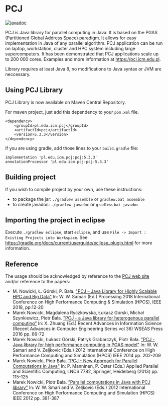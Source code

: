 # PCJ
[![javadoc](https://javadoc.io/badge2/pl.edu.icm.pcj/pcj/javadoc.svg)](https://javadoc.io/doc/pl.edu.icm.pcj/pcj)

PCJ is Java library for parallel computing in Java. It is based on the PGAS (Partitioned Global Address Space) paradigm. It allows for easy implementation in Java of any parallel algorithm. PCJ application can be run on laptop, workstation, cluster and HPC system including large supercomputers. It has been demonstrated that PCJ applications scale up to 200&nbsp;000 cores. Examples and more information at <https://pcj.icm.edu.pl>.

Library requires at least Java 8, no modifications to Java syntax or JVM are neccessary.

## Using PCJ Library

PCJ Library is now available on Maven Central Repository.

For maven project, just add this dependency to your `pom.xml` file.

    <dependency>
        <groupId>pl.edu.icm.pcj</groupId>
        <artifactId>pcj</artifactId>
        <version>5.3.3</version>
    </dependency>

If you are using gradle, add those lines to your `build.gradle` file:

    implementation 'pl.edu.icm.pcj:pcj:5.3.3'
    annotationProcessor 'pl.edu.icm.pcj:pcj:5.3.3'


## Building project

If you wish to compile project by your own, use these instructions:

* to package the jar: ```./gradlew assemble```    or  ```gradlew.bat assemble```
* to create javadoc: ```./gradlew javadoc``` or ```gradlew.bat javadoc```


## Importing the project in eclipse

Execute `./gradlew eclipse`, start `eclipse`, and use
`File -> Import : Existing Projects into Workspace`.  See
<https://gradle.org/docs/current/userguide/eclipse_plugin.html> for more
information.


## Reference
The usage should be acknowledged by reference to the [PCJ web site](https://pcj.icm.edu.pl) and/or reference to the papers:
* M. Nowicki, Ł. Górski, P. Bała. ["PCJ – Java Library for Highly Scalable HPC and Big Data"](https://ieeexplore.ieee.org/abstract/document/8514322) In: W. W. Samari (Ed.) Processing 2018 International Conference on High Performance Computing \& Simulation (HPCS), IEEE 2018, pp:12-20
* Marek Nowicki, Magdalena Ryczkowska, Łukasz Górski, Michał Szynkiewicz, Piotr Bała. ["PCJ - a Java library for heterogenous parallel computing"](http://www.wseas.us/e-library/conferences/2016/barcelona/SECEA/SECEA-08.pdf) In: X. Zhuang (Ed.) Recent Advances in Information Science (Recent Advances in Computer Engineering Series vol 36) WSEAS Press 2016 pp. 66-72
* Marek Nowicki, Łukasz Górski, Patryk Grabarczyk, Piotr Bała. ["PCJ - Java library for high performance computing in PGAS model"](https://ieeexplore.ieee.org/abstract/document/6903687/) In: W. W. Samari and V. Zeljkovic (Eds.) 2012 International Conference on High Performance Computing and Simulation (HPCS) IEEE 2014 pp. 202-209
* Marek Nowicki, Piotr Bała. ["PCJ - New Approach for Parallel Computations in Java"](https://link.springer.com/chapter/10.1007/978-3-642-36803-5_8) In: P. Manninen, P. Oster (Eds.) Applied Parallel and Scientific Computing, LNCS 7782, Springer, Heidelberg (2013) pp. 115-125
* Marek Nowicki, Piotr Bała. ["Parallel computations in Java with PCJ library"](https://ieeexplore.ieee.org/abstract/document/6266941/) In: W. W. Smari and V. Zeljkovic (Eds.) 2012 International Conference on High Performance Computing and Simulation (HPCS) IEEE 2012 pp. 381-387

